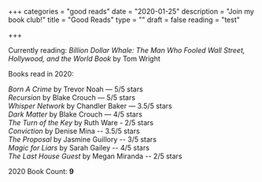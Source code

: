 +++
categories = "good reads"
date = "2020-01-25"
description = "Join my book club!"
title = "Good Reads"
type = ""
draft = false
reading = "test"

+++

Currently reading: _Billion Dollar Whale: The Man Who Fooled Wall Street, Hollywood, and the World
Book_ by Tom Wright

Books read in 2020:

_Born A Crime_ by Trevor Noah — 5/5 stars  
_Recursion_ by Blake Crouch — 5/5 stars  
_Whisper Network_ by Chandler Baker — 3.5/5 stars  
_Dark Matter_ by Blake Crouch — 4/5 stars  
_The Turn of the Key_ by Ruth Ware - 2/5 stars  
_Conviction_ by Denise Mina -- 3.5/5 stars  
_The Proposal_ by Jasmine Guillory -- 3/5 stars  
_Magic for Liars_ by Sarah Gailey -- 4/5 stars  
_The Last House Guest_ by Megan Miranda -- 2/5 stars

2020 Book Count: **9**